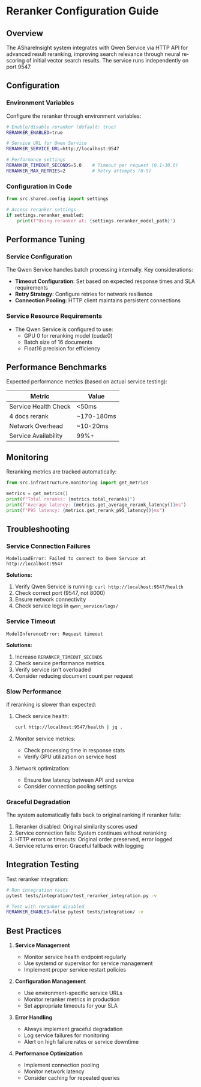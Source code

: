 # Reranker Configuration Guide

## Overview

The AShareInsight system integrates with Qwen Service via HTTP API for advanced result reranking, improving search relevance through neural re-scoring of initial vector search results. The service runs independently on port 9547.

## Configuration

### Environment Variables

Configure the reranker through environment variables:

```bash
# Enable/disable reranker (default: true)
RERANKER_ENABLED=true

# Service URL for Qwen Service
RERANKER_SERVICE_URL=http://localhost:9547

# Performance settings
RERANKER_TIMEOUT_SECONDS=5.0    # Timeout per request (0.1-30.0)
RERANKER_MAX_RETRIES=2          # Retry attempts (0-5)
```

### Configuration in Code

```python
from src.shared.config import settings

# Access reranker settings
if settings.reranker_enabled:
    print(f"Using reranker at: {settings.reranker_model_path}")
```

## Performance Tuning

### Service Configuration

The Qwen Service handles batch processing internally. Key considerations:

- **Timeout Configuration**: Set based on expected response times and SLA requirements
- **Retry Strategy**: Configure retries for network resilience
- **Connection Pooling**: HTTP client maintains persistent connections

### Service Resource Requirements

- The Qwen Service is configured to use:
  - GPU 0 for reranking model (cuda:0)
  - Batch size of 16 documents
  - Float16 precision for efficiency

## Performance Benchmarks

Expected performance metrics (based on actual service testing):

| Metric | Value |
|--------|-------|
| Service Health Check | <50ms |
| 4 docs rerank | ~170-180ms |
| Network Overhead | ~10-20ms |
| Service Availability | 99%+ |

## Monitoring

Reranking metrics are tracked automatically:

```python
from src.infrastructure.monitoring import get_metrics

metrics = get_metrics()
print(f"Total reranks: {metrics.total_reranks}")
print(f"Average latency: {metrics.get_average_rerank_latency()}ms")
print(f"P95 latency: {metrics.get_rerank_p95_latency()}ms")
```

## Troubleshooting

### Service Connection Failures

```
ModelLoadError: Failed to connect to Qwen Service at http://localhost:9547
```

**Solutions:**
1. Verify Qwen Service is running: `curl http://localhost:9547/health`
2. Check correct port (9547, not 8000)
3. Ensure network connectivity
4. Check service logs in `qwen_service/logs/`

### Service Timeout

```
ModelInferenceError: Request timeout
```

**Solutions:**
1. Increase `RERANKER_TIMEOUT_SECONDS`
2. Check service performance metrics
3. Verify service isn't overloaded
4. Consider reducing document count per request

### Slow Performance

If reranking is slower than expected:

1. Check service health:
   ```bash
   curl http://localhost:9547/health | jq .
   ```

2. Monitor service metrics:
   - Check processing time in response stats
   - Verify GPU utilization on service host

3. Network optimization:
   - Ensure low latency between API and service
   - Consider connection pooling settings

### Graceful Degradation

The system automatically falls back to original ranking if reranker fails:

1. Reranker disabled: Original similarity scores used
2. Service connection fails: System continues without reranking
3. HTTP errors or timeouts: Original order preserved, error logged
4. Service returns error: Graceful fallback with logging

## Integration Testing

Test reranker integration:

```bash
# Run integration tests
pytest tests/integration/test_reranker_integration.py -v

# Test with reranker disabled
RERANKER_ENABLED=false pytest tests/integration/ -v
```

## Best Practices

1. **Service Management**
   - Monitor service health endpoint regularly
   - Use systemd or supervisor for service management
   - Implement proper service restart policies

2. **Configuration Management**
   - Use environment-specific service URLs
   - Monitor reranker metrics in production
   - Set appropriate timeouts for your SLA

3. **Error Handling**
   - Always implement graceful degradation
   - Log service failures for monitoring
   - Alert on high failure rates or service downtime

4. **Performance Optimization**
   - Implement connection pooling
   - Monitor network latency
   - Consider caching for repeated queries